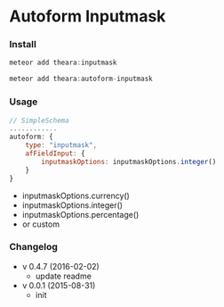 # Autoform Inputmask

### Install

```js
meteor add theara:inputmask

meteor add theara:autoform-inputmask
```
### Usage

```js
// SimpleSchema
............
autoform: {
    type: "inputmask",
    afFieldInput: {
        inputmaskOptions: inputmaskOptions.integer()
    }
}
```

- inputmaskOptions.currency()
- inputmaskOptions.integer()
- inputmaskOptions.percentage()
- or custom

### Changelog
- v 0.4.7 (2016-02-02)
    - update readme
- v 0.0.1 (2015-08-31)
    - init
